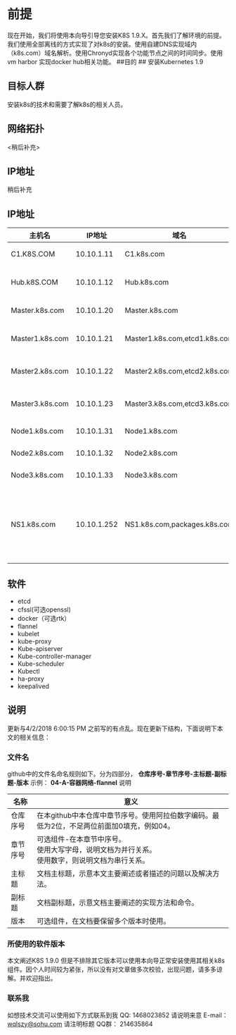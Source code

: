 # 前提 #
现在开始，我们将使用本向导引导您安装K8S 1.9.X。首先我们了解环境的前提。我们使用全部离线的方式实现了对k8s的安装。使用自建DNS实现域内（k8s.com）域名解析。使用Chronyd实现各个功能节点之间的时间同步。使用vm harbor 实现docker hub相关功能。
##目的 ##
安装Kubernetes 1.9
## 目标人群 ## 
安装k8s的技术和需要了解k8s的相关人员。
## 网络拓扑 ##
<稍后补充>

## IP地址 ##
稍后补充


## IP地址 ##

|主机名|IP地址|域名|其它|
|-----|------|----|---|
|C1.K8S.COM|10.10.1.11|C1.k8s.com|基础公共服务器|
|Hub.k8S.COM|10.10.1.12|Hub.k8s.com|Docker hub和时间服务器|
|Master.k8s.com|10.10.1.20|Master.k8s.com|master虚拟地址|
|Master1.k8s.com|10.10.1.21|Master1.k8s.com,etcd1.k8s.com|Master1和etcd1节点|
|Master2.k8s.com|10.10.1.22|Master2.k8s.com,etcd2.k8s.com|Master2和etcd2节点|
|Master3.k8s.com|10.10.1.23|Master3.k8s.com,etcd3.k8s.com|Master3和etcd3节点|
|Node1.k8s.com|10.10.1.31|Node1.k8s.com|工作节点1|
|Node2.k8s.com|10.10.1.32|Node2.k8s.com|工作节点2|
|Node3.k8s.com|10.10.1.33|Node3.k8s.com|工作节点3|
|NS1.k8s.com|10.10.1.252|NS1.k8s.com,packages.k8s.com|域名解析服务<br>k8s的yum源服务（克隆的google）|
	
## 软件 ##
* etcd
* cfssl(可选openssl)
* docker（可选rtk）
* flannel
* kubelet
* kube-proxy
* Kube-apiserver
* Kube-controller-manager
* Kube-scheduler
* Kubectl
* ha-proxy
* keepalived


## 说明 ##
更新与4/2/2018 6:00:15 PM 
之前写的有点乱。现在更新下结构，下面说明下本文的相关信息：
### 文件名 ###
github中的文件名命名规则如下。分为四部分，
**仓库序号-章节序号-主标题-副标题-版本**
示例：
**04-A-容器网络-flannel**
说明

|名称|意义|
|---|---|
|仓库序号|在本github中本仓库中章节序号。使用阿拉伯数字编码。最低为2位，不足两位前面加0填充，例如04。|
|章节序号|可选组件-在本章节中序号。<br>使用大写字母，说明文档为并行关系。<br>使用数字，则说明文档为串行关系。|
|主标题|文档主标题，示意本文主要阐述或者描述的问题以及解决方法。|
|副标题|文档副标题，示意文档主要阐述的实现方法和命令。|
|版本|可选组件，在文档要保留多个版本时使用。

### 所使用的软件版本 ###
本文阐述K8S 1.9.0 但是不排除其它版本可以使用本向导正常安装使用其相关k8s组件。因个人时间较为紧张，所以没有对文章做多次校验，出现问题，请多多谅解。并欢迎指出。
### 联系我 ###
如想技术交流可以使用如下方式联系到我
QQ: 1468023852 请说明来意
E-mail： wqlszy@sohu.com 请注明标题
QQ群： 214635864 



